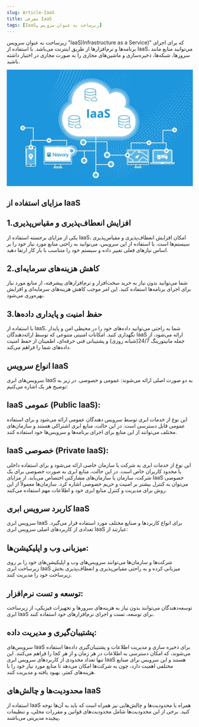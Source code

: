 ```yaml
---
slug: Article-IaaS
title: معرفی IaaS  
tags: [IaaS, زیرساخت به عنوان سرویس]
---
```

زیرساخت به عنوان سرویس "IaaS)Infrastructure as a Service)" که برای اجرای برنامه‌ها و نرم‌افزارها از طریق اینترنت می‌باشد. با استفاده از IaaS، می‌توانید منابع مانند سرورها، شبکه‌ها، ذخیره‌سازی و ماشین‌های مجازی را به صورت مجازی در اختیار داشته باشید.

![New Release Banner](./IaaS.jpeg)
<!--truncate-->

## مزایای استفاده از IaaS

## 1.افزایش انعطاف‌پذیری و مقیاس‌پذیری
یکی از مزایای برجسته استفاده از IaaS، امکان افزایش انعطاف‌پذیری و مقیاس‌پذیری سیستم‌ها است. با استفاده از این سرویس، می‌توانید به راحتی منابع مورد نیاز خود را بر اساس نیازهای فعلی تغییر داده و سیستم خود را متناسب با بار کار ارتقا دهید.
## 2.کاهش هزینه‌های سرمایه‌ای
شما می‌توانید بدون نیاز به خرید سخت‌افزار و نرم‌افزارهای پیشرفته، از منابع مورد نیاز برای اجرای برنامه‌ها استفاده کنید. این امر موجب کاهش هزینه‌های سرمایه‌ای و افزایش بهره‌وری می‌شود.
## 3.حفظ امنیت و پایداری داده‌ها
با استفاده از IaaS، شما به راحتی می‌توانید داده‌های خود را در محیطی امن و پایدار نگهداری کنید. امکانات امنیتی متنوعی که توسط ارائه‌دهندگان IaaS ارائه می‌شود، از جمله مانیتورینگ 24/7(شبانه روزی) و پشتیبانی فنی حرفه‌ای، اطمینان از حفظ امنیت داده‌های شما را فراهم می‌کند.

## انواع سرویس IaaS
سرویس‌های ابری IaaS به دو صورت اصلی ارائه می‌شوند: عمومی و خصوصی. در زیر به توضیح هر یک اشاره می‌کنیم:
## IaaS عمومی (Public IaaS):
این نوع از خدمات ابری توسط سرویس دهندگان عمومی ارائه می‌شود و برای استفاده عمومی قابل دسترسی است.
در این حالت، منابع ابری اشتراکی هستند و سازمان‌های مختلف می‌توانند از این منابع برای اجرای برنامه‌ها و سرویس‌ها خود استفاده کنند.
## IaaS خصوصی (Private IaaS):
این نوع از خدمات ابری به شرکت یا سازمان خاصی ارائه می‌شود و برای استفاده داخلی یا محدود کاربران خاص است.
در این حالت، منابع ابری به صورت خصوصی برای یک شرکت، سازمان یا سازمان‌های مشارکتی اختصاص می‌یابد.
از مزایای IaaS خصوصی می‌توان به کنترل بیشتر بر امنیت و حریم خصوصی اشاره کرد.
سازمان‌ها معمولاً از این روش برای مدیریت و کنترل منابع ابری خود و اطلاعات مهم استفاده می‌کنند.

## کاربرد سرویس ابری IaaS
سرویس ابری IaaS برای انواع کاربردها و صنایع مختلف مورد استفاده قرار می‌گیرد. تعدادی از کاربردهای اصلی سرویس ابری IaaS عبارتند از:
## میزبانی وب و اپلیکیشن‌ها: 
شرکت‌ها و سازمان‌ها می‌توانند سرویس‌های وب و اپلیکیشن‌های خود را بر روی زیرساخت ابری IaaS میزبانی کرده و به راحتی مقیاس‌پذیری و انعطاف‌پذیری بخش زیرساخت خود را مدیریت کنند.
## توسعه و تست نرم‌افزار: 
توسعه‌دهندگان می‌توانند بدون نیاز به هزینه‌های سرورها و تجهیزات فیزیکی، از زیرساخت ابری IaaS برای توسعه، تست و اجرای نرم‌افزارهای خود استفاده کنند.
## پشتیبان‌گیری و مدیریت داده:
 سرویس‌های IaaS برای ذخیره سازی و مدیریت اطلاعات و پشتیبان‌گیری داده‌ها استفاده می‌شوند، که امکان دسترسی به اطلاعات در هر زمان و از هر کجا را فراهم می‌کنند.
این تنها تعداد محدودی از کاربردهای سرویس ابری IaaS هستند و این سرویس برای صنایع مختلفی اهمیت دارد، چون به شرکت‌ها امکان می‌دهد تا منابع مورد نیاز خود را با هزینه‌های کمتر، بهبود یافته و مدیریت کنند.

## محدودیت‌ها و چالش‌های IaaS 
استفاده از IaaS همراه با محدودیت‌ها و چالش‌هایی نیز همراه است که باید به آن‌ها توجه کنید. برخی از این محدودیت‌ها شامل محدودیت‌های قوانین و مقررات محلی، و تنظیمات پیچیده مدیریتی می‌باشند.


